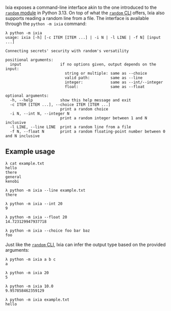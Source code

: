 Ixia exposes a command-line interface akin to the one introduced to the
[`random` module][random-module] in Python 3.13. On top of what the
[`random` CLI][random-cli] offers, Ixia also supports reading a random line from
a file. The interface is available through the `python -m ixia` command:
```
λ python -m ixia
usage: ixia [-h] [-c ITEM [ITEM ...] | -i N | -l LINE | -f N] [input ...]

Connecting secrets' security with random's versatility

positional arguments:
  input                 if no options given, output depends on the input:
                          string or multiple: same as --choice
                          valid path:         same as --line
                          integer:            same as --int/--integer
                          float:              same as --float

optional arguments:
  -h, --help            show this help message and exit
  -c ITEM [ITEM ...], --choice ITEM [ITEM ...]
                        print a random choice
  -i N, --int N, --integer N
                        print a random integer between 1 and N inclusive
  -l LINE, --line LINE  print a random line from a file
  -f N, --float N       print a random floating-point number between 0 and N inclusive
```
## Example usage
```
λ cat example.txt
hello
there
general
kenobi

λ python -m ixia --line example.txt
there

λ python -m ixia --int 20          
9

λ python -m ixia --float 20
14.723129947937718

λ python -m ixia --choice foo bar baz
foo
```
Just like the [`random` CLI][random-cli], Ixia can infer the output type
based on the provided arguments:
```
λ python -m ixia a b c               
a

λ python -m ixia 20   
5

λ python -m ixia 10.0
9.957858462359129

λ python -m ixia example.txt
hello
```


[random-module]: https://docs.python.org/3/library/random.html
[random-cli]: https://docs.python.org/3/library/random.html#command-line-usage